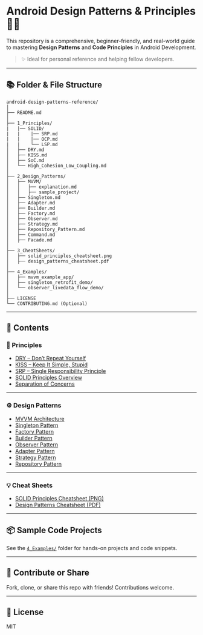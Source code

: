 # Android Design Patterns & Principles 📱📐

This repository is a comprehensive, beginner-friendly, and real-world guide to mastering **Design Patterns** and **Code Principles** in Android Development.

> ✨ Ideal for personal reference and helping fellow developers.

---
## 📚 Folder & File Structure

```
android-design-patterns-reference/
│
├── README.md                         
│
├── 1_Principles/
|   |── SOLID/
|   |    |── SRP.md
|   |    |── OCP.md
|   |    └── LSP.md
│   ├── DRY.md
│   ├── KISS.md
│   ├── SoC.md
│   └── High_Cohesion_Low_Coupling.md
│
├── 2_Design_Patterns/
│   ├── MVVM/
│   │   ├── explanation.md
│   │   ├── sample_project/
│   ├── Singleton.md
│   ├── Adapter.md
│   ├── Builder.md
│   ├── Factory.md
│   ├── Observer.md
│   ├── Strategy.md
│   ├── Repository_Pattern.md
│   ├── Command.md
│   ├── Facade.md
│
├── 3_CheatSheets/
│   ├── solid_principles_cheatsheet.png
│   ├── design_patterns_cheatsheet.pdf
│
├── 4_Examples/
│   ├── mvvm_example_app/
│   ├── singleton_retrofit_demo/
│   └── observer_livedata_flow_demo/
│
├── LICENSE
└── CONTRIBUTING.md (Optional)

```
---

## 📌 Contents

### 🧠 Principles
- [DRY – Don’t Repeat Yourself](./1_Principles/DRY.md)
- [KISS – Keep It Simple, Stupid](./1_Principles/KISS.md)
- [SRP – Single Responsibility Principle](./1_Principles/SRP.md)
- [SOLID Principles Overview](./1_Principles/SOLID_Overview.md)
- [Separation of Concerns](./1_Principles/Separation_Of_Concerns.md)

---

### ⚙️ Design Patterns
- [MVVM Architecture](./2_Design_Patterns/MVVM/)
- [Singleton Pattern](./2_Design_Patterns/Singleton.md)
- [Factory Pattern](./2_Design_Patterns/Factory.md)
- [Builder Pattern](./2_Design_Patterns/Builder.md)
- [Observer Pattern](./2_Design_Patterns/Observer.md)
- [Adapter Pattern](./2_Design_Patterns/Adapter.md)
- [Strategy Pattern](./2_Design_Patterns/Strategy.md)
- [Repository Pattern](./2_Design_Patterns/Repository_Pattern.md)

---

### 💡 Cheat Sheets
- [SOLID Principles Cheatsheet (PNG)](./3_CheatSheets/solid_principles_cheatsheet.png)
- [Design Patterns Cheatsheet (PDF)](./3_CheatSheets/design_patterns_cheatsheet.pdf)

---

## 📦 Sample Code Projects
See the [`4_Examples/`](./4_Examples/) folder for hands-on projects and code snippets.

---

## 👥 Contribute or Share
Fork, clone, or share this repo with friends! Contributions welcome.

---

## 📜 License
MIT
